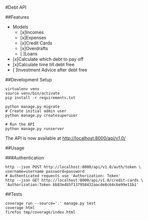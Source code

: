 #Debt API

##Features

- Models
  - [x]Incomes
  - [x]Expenses
  - [x]Credit Cards
  - [x]Overdrafts
  - [ ]Loans
- [x]Calculate which debt to pay off
- [x]Calculate time till debt free
- [ ]Investment Advice after debt free

##Development Setup

```shell
virtualenv venv
source venv/bin/activate
pip install -r requirements.txt
```

```shell
python manage.py migrate
# Create initial admin user
python manage.py createsuperuser
```

```shell
# Run the API
python manage.py runserver
```

The API is now available at [http://localhost:8000/api/v1.0/](http://localhost:8000/api/v1.0/)

##Usage

###Authentication

```shell
http --json POST http://localhost:8000/api/v1.0/auth/token \
username=username password=password
# Authenticated requests use 'Authorization: Token'
http --json GET http://localhost:8000/api/v1.0/credit-cards \
'Authorization:Token bb83e4b5f137958432aacde8c64c6e99e11b1'
```

##Tests

```shell
coverage run --source='.' manage.py test
coverage html
firefox tmp/coverage/index.html
```
